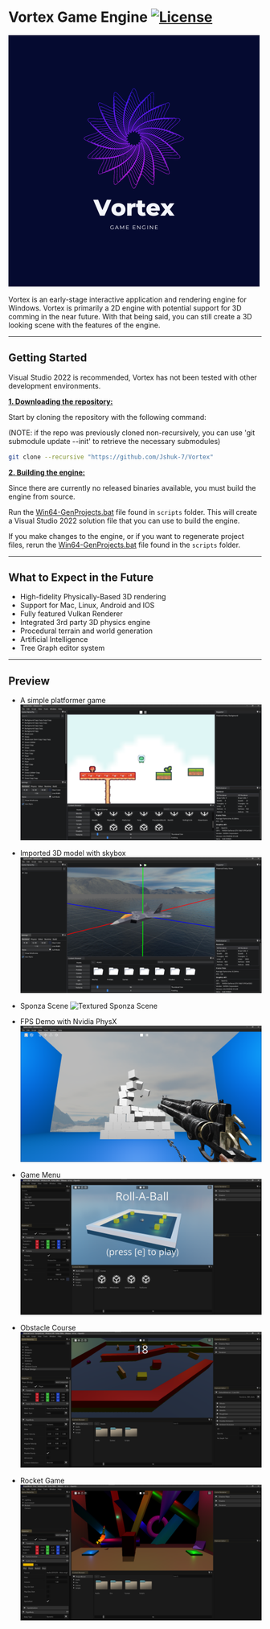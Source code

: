 # Vortex Game Engine [![License](https://img.shields.io/github/license/JShuk-7/Vortex.svg)](https://github.com/JShuk-7/Vortex/blob/master/LICENSE)

![Vortex Logo](Vortex-Editor/Resources/Images/VortexLogo.png)

Vortex is an early-stage interactive application and rendering engine for Windows. Vortex is primarily a 2D engine with potential support for 3D comming in the near future. With that being said, you can still create a 3D looking scene with the features of the engine.

---

## Getting Started

Visual Studio 2022 is recommended, Vortex has not been tested with other development environments.

<ins>**1. Downloading the repository:**<ins>

Start by cloning the repository with the following command: </br>

(NOTE: if the repo was previously cloned non-recursively, you can use 'git submodule update --init' to retrieve the necessary submodules)

```bash
git clone --recursive "https://github.com/Jshuk-7/Vortex"
```

<ins>**2. Building the engine:**</ins>

Since there are currently no released binaries available, you must build the engine from source.

Run the [Win64-GenProjects.bat](https://github.com/JShuk-7/Vortex/blob/master/scripts/Win64-GenProjects.bat) file found in `scripts` folder. This will create a Visual Studio 2022 solution file that you can use to build the engine.

If you make changes to the engine, or if you want to regenerate project files, rerun the [Win64-GenProjects.bat](https://github.com/JShuk-7/Vortex/blob/master/scripts/Win64-GenProjects.bat) file found in the `scripts` folder.

---

## What to Expect in the Future

-   High-fidelity Physically-Based 3D rendering
-   Support for Mac, Linux, Android and IOS
-   Fully featured Vulkan Renderer
-   Integrated 3rd party 3D physics engine
-   Procedural terrain and world generation
-   Artificial Intelligence
-   Tree Graph editor system

---

## Preview
- A simple platformer game
![Platformer game](Vortex-Editor/Resources/Images/Engine/PlatformerGame.png)

- Imported 3D model with skybox
![3D model with skybox](Vortex-Editor/Resources/Images/Engine/3DModel.png)

- Sponza Scene
![Textured Sponza Scene](Vortex-Editor/Resources/Images/Engine/SponzaScene.png)

- FPS Demo with Nvidia PhysX
![FPS Demo game](Vortex-Editor/Resources/Images/Engine/FPSDemo.png)

- Game Menu
![Game menu](Vortex-Editor/Resources/Images/Engine/Roll-A-Ball.png)

- Obstacle Course
![Obstacke course](Vortex-Editor/Resources/Images/Engine/ObstacleCourse.png)

- Rocket Game
![Rocket game](Vortex-Editor/Resources/Images/Engine/RocketGame.png)